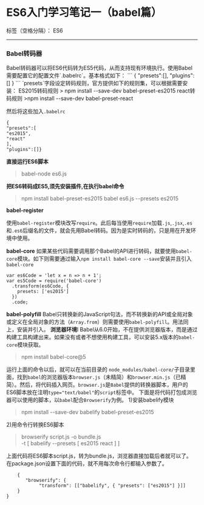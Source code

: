 ﻿# ES6入门学习笔记一（babel篇）

标签（空格分隔）： ES6

---

<h3>Babel转码器</h3>
Babel转码器可以将ES6代码转为ES5代码，从而支持现有环境执行。使用Babel需要配置它的配置文件`.babelrc`。基本格式如下：
```
{
"presets":[],
"plugins":[]
}
```
`presets`字段设定转码规则，官方提供如下的规则集，可以根据需要安装：
ES2015转码规则
> npm install --save-dev babel-preset-es2015
react转码规则
>npm install --save-dev babel-preset-react

然后将这些加入`.babelrc`
```
{
"presets":[
"es2015",
"react"
],
"plugins":[]}
```
**直接运行ES6脚本**
> babel-node es6.js

**把ES6转码成ES5,须先安装插件,在执行babel命令**
> npm install babel-preset-es2015
> babel es6.js --presets es2015

**babel-register**

使用`babel-register`模块改写`require`。此后每当使用`require`加载`.js`,`.jsx`,`.es`和`.es6`后缀名的文件，就会先用Babel转码。因为是实时转码的，只是用在开发环境中使用。

**babel-core**
如果某些代码需要调用那个Babel的API进行转码，就要使用`babel-core`模块。如下则需要通过输入`npm install babel-core --save`安装并且引入`babel-core`
```
var es6Code = 'let x = n => n + 1';
var es5Code = require('babel-core')
  .transform(es6Code, {
    presets: ['es2015']
  })
  .code;
```
**babel-polyfill**
Babel只转换新的JavaScript句法，而不转换新的API或全局对象或定义在全局对象的方法（`Array.from`）则需要使用`babel-polyfill`。用法同上，安装并引入。
**浏览器环境**I
Babel从6.0开始，不在提供浏览器版本，而是通过构建工具构建出来。如果没有或者不想使用构建工具，可以安装5.x版本的`babel-core`模块获取。
> npm install babel-core@5

运行上面的命令以后，就可以在当前目录的 `node_modules/babel-core/`子目录里面，找到`babel`的浏览器版本`browser.js`（未精简）和`browser.min.js`（已精简）。然后，将代码插入网页。`browser.js`是`Babel`提供的转换器脚本，用户的ES6脚本放在注明`type="text/babel"`的`script`标签中。
下面是将代码打包成浏览器可以使用的脚本，以`babel`配合`Browserify`为例。
1)安装babelify模块
> npm install --save-dev babelify babel-preset-es2015

2)用命令行转换ES6脚本
> browserify script.js -o bundle.js \
  -t [ babelify --presets [ es2015 react ] ]
  
  上面代码将ES6脚本script.js，转为bundle.js，浏览器直接加载后者就可以了。
  在package.json设置下面的代码，就不用每次命令行都输入参数了。
  
```
    {
       "browserify": {
            "transform": [["babelify", { "presets": ["es2015"] }]]
    }
}
```